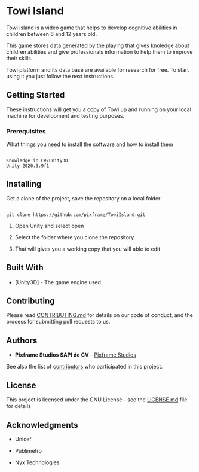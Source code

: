 # Towi Island

Towi island is a video game that helps to develop cognitive abilities in children between 6 and 12 years old.

This game stores data generated by the playing that gives knoledge about children abilities and give professionals information to help them to improve their skills.

Towi platform and its data base are available for research for free. To start using it you just follow the next instructions.

## Getting Started


These instructions will get you a copy of Towi up and running on your local machine for development and testing purposes.

### Prerequisites


What things you need to install the software and how to install them

```

Knowladge in C#/Unity3D
Unity 2020.3.9f1

```


## Installing

Get a clone of the project, save the repository on a local folder

```

git clone https://github.com/pixframe/TowiIsland.git

```

1. Open Unity and select open

2. Select the folder where you clone the repository

3. That will gives you a working copy that you will able to edit


## Built With


* [Unity3D] - The game engine used.

## Contributing

Please read [CONTRIBUTING.md](https://github.com/pixframe/towi/blob/master/CONTRIBUTING.md) for details on our code of conduct, and the process for submitting pull requests to us.

## Authors


* **Pixframe Studios SAPI de CV**  - [Pixframe Studios](https://www.pixframestudios.com)


See also the list of [contributors](https://github.com/pixframe/towi_portal/contributors) who participated in this project.



## License


This project is licensed under the GNU License - see the [LICENSE.md](https://github.com/pixframe/TowiIsland/blob/master/LICENSE) file for details



## Acknowledgments


* Unicef

* Publimetro

* Nyx Technologies
